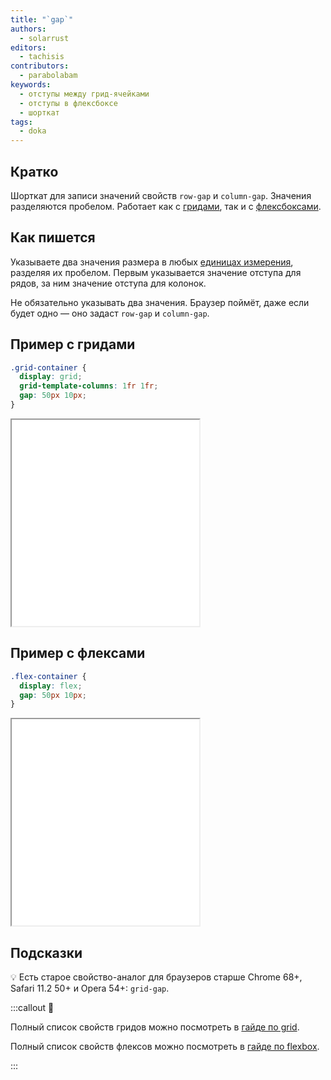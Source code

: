 ```yaml
---
title: "`gap`"
authors:
  - solarrust
editors:
  - tachisis
contributors:
  - parabolabam
keywords:
  - отступы между грид-ячейками
  - отступы в флексбоксе
  - шорткат
tags:
  - doka
---
```


## Кратко

Шорткат для записи значений свойств `row-gap` и `column-gap`. Значения разделяются пробелом. Работает как с [гридами](/css/grid-guide), так и с [флексбоксами](/css/flexbox-guide).

## Как пишется

Указываете два значения размера в любых [единицах измерения](/css/numeric-types/#edinicy-izmereniya-dliny-ili-rasstoyaniya), разделяя их пробелом. Первым указывается значение отступа для рядов, за ним значение отступа для колонок.

Не обязательно указывать два значения. Браузер поймёт, даже если будет одно — оно задаст `row-gap` и `column-gap`.

## Пример c гридами

```css
.grid-container {
  display: grid;
  grid-template-columns: 1fr 1fr;
  gap: 50px 10px;
}
```

<iframe title="Свойство gap с display: grid" src="demos/grid-gap/" height="330"></iframe>

## Пример с флексами

```css
.flex-container {
  display: flex;
  gap: 50px 10px;
}
```

<iframe title="Свойство gap с display: flex" src="demos/flex-gap/" height="330"></iframe>

## Подсказки

💡 Есть старое свойство-аналог для браузеров старше Chrome 68+, Safari 11.2 50+ и Opera 54+: `grid-gap`.

:::callout 📝

Полный список свойств гридов можно посмотреть в [гайде по grid](/css/grid-guide/).

Полный список свойств флексов можно посмотреть в [гайде по flexbox](/css/flexbox-guide/).

:::
